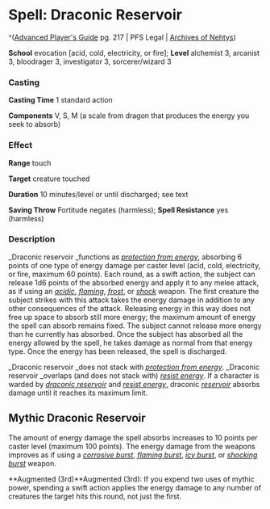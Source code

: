 # Spell: Draconic Reservoir

^([Advanced Player's Guide][ss-draconic-reservoir] pg. 217 | PFS Legal | [Archives of Nehtys][sn-draconic-reservoir])

**School** evocation [acid, cold, electricity, or fire]; **Level** alchemist 3, arcanist 3, bloodrager 3, investigator 3, sorcerer/wizard 3

### Casting

**Casting Time** 1 standard action

**Components** V, S, M (a scale from dragon that produces the energy you seek to absorb)

### Effect

**Range** touch

**Target** creature touched

**Duration** 10 minutes/level or until discharged; see text

**Saving Throw** Fortitude negates (harmless); **Spell Resistance** yes (harmless)

### Description

_Draconic reservoir _functions as _[protection from energy]_, absorbing 6 points of one type of energy damage per caster level (acid, cold, electricity, or fire, maximum 60 points). Each round, as a swift action, the subject can release 1d6 points of the absorbed energy and apply it to any melee attack, as if using an _[acidic]_, _[flaming]_, _[frost]_, or _[shock]_ weapon. The first creature the subject strikes with this attack takes the energy damage in addition to any other consequences of the attack. Releasing energy in this way does not free up space to absorb still more energy; the maximum amount of energy the spell can absorb remains fixed. The subject cannot release more energy than he currently has absorbed. Once the subject has absorbed all the energy allowed by the spell, he takes damage as normal from that energy type. Once the energy has been released, the spell is discharged.

_Draconic reservoir _does not stack with _[protection from energy]_. _Draconic reservoir _overlaps (and does not stack with) _[resist energy]_. If a character is warded by _[draconic reservoir]_ and _[resist energy]_, draconic _[reservoir]_ absorbs damage until it reaches its maximum limit.

## Mythic Draconic Reservoir

The amount of energy damage the spell absorbs increases to 10 points per caster level (maximum 100 points). The energy damage from the weapons improves as if using a _[corrosive burst]_, _[flaming burst]_, _[icy burst]_, or _[shocking burst]_ weapon.

**Augmented (3rd)**Augmented (3rd): If you expend two uses of mythic power, spending a swift action applies the energy damage to any number of creatures the target hits this round, not just the first.

[ss-draconic-reservoir]: http://paizo.com/pathfinderRPG/v57
[sn-draconic-reservoir]: http://www.archivesofnethys.com/SpellDisplay.aspx?ItemName=Draconic%20Reservoir
[frost]: http://www.archivesofnethys.com/SpellDisplay.aspx?ItemName=frost
[shocking burst]: http://www.archivesofnethys.com/SpellDisplay.aspx?ItemName=shocking%20burst
[protection from energy]: http://www.archivesofnethys.com/SpellDisplay.aspx?ItemName=protection%20from%20energy
[flaming burst]: http://www.archivesofnethys.com/SpellDisplay.aspx?ItemName=flaming%20burst
[icy burst]: http://www.archivesofnethys.com/SpellDisplay.aspx?ItemName=icy%20burst
[corrosive burst]: http://www.archivesofnethys.com/SpellDisplay.aspx?ItemName=corrosive%20burst
[resist energy]: http://www.archivesofnethys.com/SpellDisplay.aspx?ItemName=resist%20energy
[draconic reservoir]: http://www.archivesofnethys.com/SpellDisplay.aspx?ItemName=draconic%20reservoir
[reservoir]: http://www.archivesofnethys.com/SpellDisplay.aspx?ItemName=reservoir
[shock]: http://www.archivesofnethys.com/SpellDisplay.aspx?ItemName=shock
[acidic]: http://www.archivesofnethys.com/SpellDisplay.aspx?ItemName=acidic
[flaming]: http://www.archivesofnethys.com/SpellDisplay.aspx?ItemName=flaming